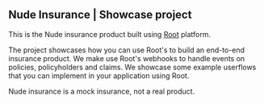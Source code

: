 ## Nude Insurance | Showcase project

This is the Nude insurance product built using [Root](https://root.co.za) platform.

The project showcases how you can use Root's to build an end-to-end insurance product. We make use Root's webhooks
to handle events on policies, policyholders and claims. We showcase some example userflows that you can implement in
your application using Root.

Nude insurance is a mock insurance, not a real product.